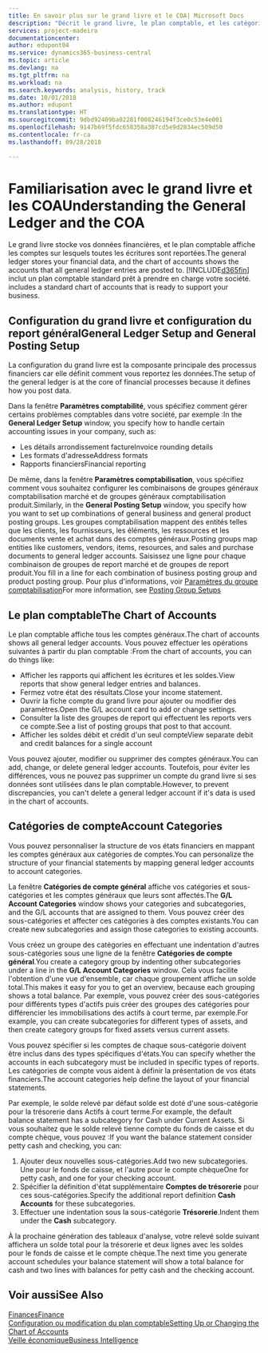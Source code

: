 ```yaml
---
title: En savoir plus sur le grand livre et le COA| Microsoft Docs
description: "Décrit le grand livre, le plan comptable, et les catégories de compte."
services: project-madeira
documentationcenter: 
author: edupont04
ms.service: dynamics365-business-central
ms.topic: article
ms.devlang: na
ms.tgt_pltfrm: na
ms.workload: na
ms.search.keywords: analysis, history, track
ms.date: 10/01/2018
ms.author: edupont
ms.translationtype: HT
ms.sourcegitcommit: 9dbd92409ba02281f008246194f3ce0c53e4e001
ms.openlocfilehash: 9147b69f5fdc658358a387cd5e9d2834ec509d50
ms.contentlocale: fr-ca
ms.lasthandoff: 09/28/2018

---
```

# <a name="understanding-the-general-ledger-and-the-coa"></a><span data-ttu-id="31777-103">Familiarisation avec le grand livre et les COA</span><span class="sxs-lookup"><span data-stu-id="31777-103">Understanding the General Ledger and the COA</span></span>
<span data-ttu-id="31777-104">Le grand livre stocke vos données financières, et le plan comptable affiche les comptes sur lesquels toutes les écritures sont reportées.</span><span class="sxs-lookup"><span data-stu-id="31777-104">The general ledger stores your financial data, and the chart of accounts shows the accounts that all general ledger entries are posted to.</span></span> [!INCLUDE[d365fin](includes/d365fin_md.md)] <span data-ttu-id="31777-105">inclut un plan comptable standard prêt à prendre en charge votre société.</span><span class="sxs-lookup"><span data-stu-id="31777-105"> includes a standard chart of accounts that is ready to support your business.</span></span>

## <a name="general-ledger-setup-and-general-posting-setup"></a><span data-ttu-id="31777-106">Configuration du grand livre et configuration du report général</span><span class="sxs-lookup"><span data-stu-id="31777-106">General Ledger Setup and General Posting Setup</span></span>
<span data-ttu-id="31777-107">La configuration du grand livre est la composante principale des processus financiers car elle définit comment vous reportez les données.</span><span class="sxs-lookup"><span data-stu-id="31777-107">The setup of the general ledger is at the core of financial processes because it defines how you post data.</span></span>  

<span data-ttu-id="31777-108">Dans la fenêtre **Paramètres comptabilité**, vous spécifiez comment gérer certains problèmes comptables dans votre société, par exemple :</span><span class="sxs-lookup"><span data-stu-id="31777-108">In the **General Ledger Setup** window, you specify how to handle certain accounting issues in your company, such as:</span></span>  

* <span data-ttu-id="31777-109">Les détails arrondissement facture</span><span class="sxs-lookup"><span data-stu-id="31777-109">Invoice rounding details</span></span>  
* <span data-ttu-id="31777-110">Les formats d'adresse</span><span class="sxs-lookup"><span data-stu-id="31777-110">Address formats</span></span>  
* <span data-ttu-id="31777-111">Rapports financiers</span><span class="sxs-lookup"><span data-stu-id="31777-111">Financial reporting</span></span>  

<span data-ttu-id="31777-112">De même, dans la fenêtre **Paramètres comptabilisation**, vous spécifiez comment vous souhaitez configurer les combinaisons de groupes généraux comptabilisation marché et de groupes généraux comptabilisation produit.</span><span class="sxs-lookup"><span data-stu-id="31777-112">Similarly, in the **General Posting Setup** window, you specify how you want to set up combinations of general business and general product posting groups.</span></span> <span data-ttu-id="31777-113">Les groupes comptabilisation mappent des entités telles que les clients, les fournisseurs, les éléments, les ressources et les documents vente et achat dans des comptes généraux.</span><span class="sxs-lookup"><span data-stu-id="31777-113">Posting groups map entities like customers, vendors, items, resources, and sales and purchase documents to general ledger accounts.</span></span> <span data-ttu-id="31777-114">Saisissez une ligne pour chaque combinaison de groupes de report marché et de groupes de report produit.</span><span class="sxs-lookup"><span data-stu-id="31777-114">You fill in a line for each combination of business posting group and product posting group.</span></span> <span data-ttu-id="31777-115">Pour plus d'informations, voir [Paramètres du groupe comptabilisation](finance-posting-groups.md)</span><span class="sxs-lookup"><span data-stu-id="31777-115">For more information, see [Posting Group Setups](finance-posting-groups.md)</span></span>  

## <a name="the-chart-of-accounts"></a><span data-ttu-id="31777-116">Le plan comptable</span><span class="sxs-lookup"><span data-stu-id="31777-116">The Chart of Accounts</span></span>
<span data-ttu-id="31777-117">Le plan comptable affiche tous les comptes généraux.</span><span class="sxs-lookup"><span data-stu-id="31777-117">The chart of accounts shows all general ledger accounts.</span></span> <span data-ttu-id="31777-118">Vous pouvez effectuer les opérations suivantes à partir du plan comptable :</span><span class="sxs-lookup"><span data-stu-id="31777-118">From the chart of accounts, you can do things like:</span></span>  

* <span data-ttu-id="31777-119">Afficher les rapports qui affichent les écritures et les soldes.</span><span class="sxs-lookup"><span data-stu-id="31777-119">View reports that show general ledger entries and balances.</span></span>  
* <span data-ttu-id="31777-120">Fermez votre état des résultats.</span><span class="sxs-lookup"><span data-stu-id="31777-120">Close your income statement.</span></span>  
* <span data-ttu-id="31777-121">Ouvrir la fiche compte du grand livre pour ajouter ou modifier des paramètres.</span><span class="sxs-lookup"><span data-stu-id="31777-121">Open the G/L account card to add or change settings.</span></span>  
* <span data-ttu-id="31777-122">Consulter la liste des groupes de report qui effectuent les reports vers ce compte.</span><span class="sxs-lookup"><span data-stu-id="31777-122">See a list of posting groups that post to that account.</span></span>
* <span data-ttu-id="31777-123">Afficher les soldes débit et crédit d'un seul compte</span><span class="sxs-lookup"><span data-stu-id="31777-123">View separate debit and credit balances for a single account</span></span>  

<span data-ttu-id="31777-124">Vous pouvez ajouter, modifier ou supprimer des comptes généraux.</span><span class="sxs-lookup"><span data-stu-id="31777-124">You can add, change, or delete general ledger accounts.</span></span> <span data-ttu-id="31777-125">Toutefois, pour éviter les différences, vous ne pouvez pas supprimer un compte du grand livre si ses données sont utilisées dans le plan comptable.</span><span class="sxs-lookup"><span data-stu-id="31777-125">However, to prevent discrepancies, you can't delete a general ledger account if it's data is used in the chart of accounts.</span></span>  

## <a name="account-categories"></a><span data-ttu-id="31777-126">Catégories de compte</span><span class="sxs-lookup"><span data-stu-id="31777-126">Account Categories</span></span>
<span data-ttu-id="31777-127">Vous pouvez personnaliser la structure de vos états financiers en mappant les comptes généraux aux catégories de comptes.</span><span class="sxs-lookup"><span data-stu-id="31777-127">You can personalize the structure of your financial statements by mapping general ledger accounts to account categories.</span></span>  

<span data-ttu-id="31777-128">La fenêtre **Catégories de compte général** affiche vos catégories et sous-catégories et les comptes généraux que leurs sont affectés.</span><span class="sxs-lookup"><span data-stu-id="31777-128">The **G/L Account Categories** window shows your categories and subcategories, and the G/L accounts that are assigned to them.</span></span> <span data-ttu-id="31777-129">Vous pouvez créer des sous-catégories et affecter ces catégories à des comptes existants.</span><span class="sxs-lookup"><span data-stu-id="31777-129">You can create new subcategories and assign those categories to existing accounts.</span></span>  

<span data-ttu-id="31777-130">Vous créez un groupe des catégories en effectuant une indentation d'autres sous-catégories sous une ligne de la fenêtre **Catégories de compte général**.</span><span class="sxs-lookup"><span data-stu-id="31777-130">You create a category group by indenting other subcategories under a line in the **G/L Account Categories** window.</span></span> <span data-ttu-id="31777-131">Cela vous facilite l'obtention d'une vue d'ensemble, car chaque groupement affiche un solde total.</span><span class="sxs-lookup"><span data-stu-id="31777-131">This makes it easy for you to get an overview, because each grouping shows a total balance.</span></span> <span data-ttu-id="31777-132">Par exemple, vous pouvez créer des sous-catégories pour différents types d'actifs puis créer des groupes des catégories pour différencier les immobilisations des actifs à court terme, par exemple.</span><span class="sxs-lookup"><span data-stu-id="31777-132">For example, you can create subcategories for different types of assets, and then create category groups for fixed assets versus current assets.</span></span>  

<span data-ttu-id="31777-133">Vous pouvez spécifier si les comptes de chaque sous-catégorie doivent être inclus dans des types spécifiques d'états.</span><span class="sxs-lookup"><span data-stu-id="31777-133">You can specify whether the accounts in each subcategory must be included in specific types of reports.</span></span> <span data-ttu-id="31777-134">Les catégories de compte vous aident à définir la présentation de vos états financiers.</span><span class="sxs-lookup"><span data-stu-id="31777-134">The account categories help define the layout of your financial statements.</span></span>  

<span data-ttu-id="31777-135">Par exemple, le solde relevé par défaut solde est doté d'une sous-catégorie pour la trésorerie dans Actifs à court terme.</span><span class="sxs-lookup"><span data-stu-id="31777-135">For example, the default balance statement has a subcategory for Cash under Current Assets.</span></span> <span data-ttu-id="31777-136">Si vous souhaitez que le solde relevé tienne compte du fonds de caisse et du compte chèque, vous pouvez :</span><span class="sxs-lookup"><span data-stu-id="31777-136">If you want the balance statement consider petty cash and checking, you can:</span></span>  

1. <span data-ttu-id="31777-137">Ajouter deux nouvelles sous-catégories.</span><span class="sxs-lookup"><span data-stu-id="31777-137">Add two new subcategories.</span></span> <span data-ttu-id="31777-138">Une pour le fonds de caisse, et l'autre pour le compte chèque</span><span class="sxs-lookup"><span data-stu-id="31777-138">One for petty cash, and one for your checking account.</span></span>  
2. <span data-ttu-id="31777-139">Spécifier la définition d'état supplémentaire **Comptes de trésorerie** pour ces sous-catégories.</span><span class="sxs-lookup"><span data-stu-id="31777-139">Specify the additional report definition **Cash Accounts** for these subcategories.</span></span>  
3. <span data-ttu-id="31777-140">Effectuer une indentation sous la sous-catégorie **Trésorerie**.</span><span class="sxs-lookup"><span data-stu-id="31777-140">Indent them under the **Cash** subcategory.</span></span>  

<span data-ttu-id="31777-141">À la prochaine génération des tableaux d'analyse, votre relevé solde suivant affichera un solde total pour la trésorerie et deux lignes avec les soldes pour le fonds de caisse et le compte chèque.</span><span class="sxs-lookup"><span data-stu-id="31777-141">The next time you generate account schedules your balance statement will show a total balance for cash and two lines with balances for petty cash and the checking account.</span></span>  

## <a name="see-also"></a><span data-ttu-id="31777-142">Voir aussi</span><span class="sxs-lookup"><span data-stu-id="31777-142">See Also</span></span>
[<span data-ttu-id="31777-143">Finances</span><span class="sxs-lookup"><span data-stu-id="31777-143">Finance</span></span>](finance.md)  
[<span data-ttu-id="31777-144">Configuration ou modification du plan comptable</span><span class="sxs-lookup"><span data-stu-id="31777-144">Setting Up or Changing the Chart of Accounts</span></span>](finance-setup-chart-accounts.md)  
[<span data-ttu-id="31777-145">Veille économique</span><span class="sxs-lookup"><span data-stu-id="31777-145">Business Intelligence</span></span>](bi.md)  

